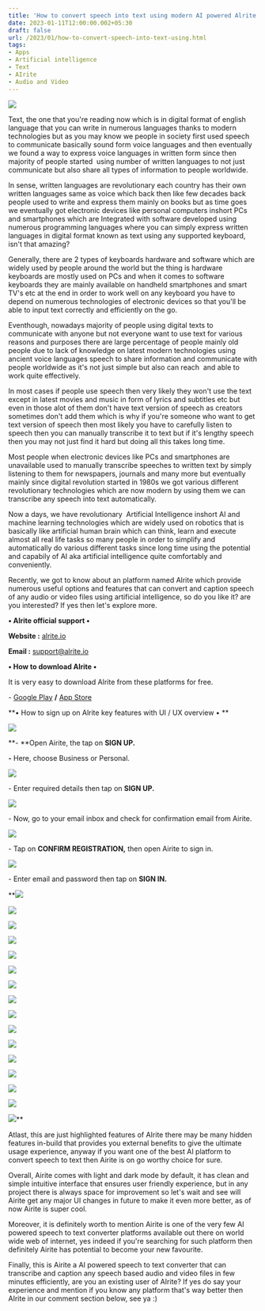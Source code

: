```yaml
---
title: 'How to convert speech into text using modern AI powered Alrite.'
date: 2023-01-11T12:00:00.002+05:30
draft: false
url: /2023/01/how-to-convert-speech-into-text-using.html
tags: 
- Apps
- Artificial intelligence
- Text
- AIrite
- Audio and Video
---
```


 [![](https://lh3.googleusercontent.com/-rN4-bwE439A/Y7hnQUoCJJI/AAAAAAAAQN8/4oB-8xzowvEy5eEVeue2LYlynXYKwipWgCNcBGAsYHQ/s1600/1673029434370780-0.png)](https://lh3.googleusercontent.com/-rN4-bwE439A/Y7hnQUoCJJI/AAAAAAAAQN8/4oB-8xzowvEy5eEVeue2LYlynXYKwipWgCNcBGAsYHQ/s1600/1673029434370780-0.png) 

  

Text, the one that you're reading now which is in digital format of english language that you can write in numerous languages thanks to modern technologies but as you may know we people in society first used speech to communicate basically sound form voice languages and then eventually we found a way to express voice languages in written form since then majority of people started  using number of written languages to not just communicate but also share all types of information to people worldwide.

  

In sense, written languages are revolutionary each country has their own written languages same as voice which back then like few decades back people used to write and express them mainly on books but as time goes we eventually got electronic devices like personal computers inshort PCs and smartphones which are Integrated with software developed using numerous programming languages where you can simply express written languages in digital format known as text using any supported keyboard, isn't that amazing?

  

Generally, there are 2 types of keyboards hardware and software which are widely used by people around the world but the thing is hardware keyboards are mostly used on PCs and when it comes to software keyboards they are mainly available on handheld smartphones and smart TV's etc at the end in order to work well on any keyboard you have to depend on numerous technologies of electronic devices so that you'll be able to input text correctly and efficiently on the go.

  

Eventhough, nowadays majority of people using digital texts to communicate with anyone but not everyone want to use text for various reasons and purposes there are large percentage of people mainly old people due to lack of knowledge on latest modern technologies using ancient voice languages speech to share information and communicate with people worldwide as it's not just simple but also can reach  and able to work quite effectively.

  

In most cases if people use speech then very likely they won't use the text except in latest movies and music in form of lyrics and subtitles etc but even in those alot of them don't have text version of speech as creators sometimes don't add them which is why if you're someone who want to get text version of speech then most likely you have to carefully listen to speech then you can manually transcribe it to text but if it's lengthy speech then you may not just find it hard but doing all this takes long time.

  

Most people when electronic devices like PCs and smartphones are unavailable used to manually transcribe speeches to written text by simply listening to them for newspapers, journals and many more but eventually mainly since digital revolution started in 1980s we got various different revolutionary technologies which are now modern by using them we can transcribe any speech into text automatically.

  

Now a days, we have revolutionary  Artificial Intelligence inshort AI and machine learning technologies which are widely used on robotics that is basically like artificial human brain which can think, learn and execute almost all real life tasks so many people in order to simplify and automatically do various different tasks since long time using the potential and capabily of AI aka artificial intelligence quite comfortably and conveniently.

  

Recently, we got to know about an platform named Alrite which provide numerous useful options and features that can convert and caption speech of any audio or video files using artificial intelligence, so do you like it? are you interested? If yes then let's explore more.

  

**• Alrite official support •**

**Website :** [alrite.io](http://alrite.io)

**Email :** [support@alrite.io](mailto:support@alrite.io)

**• How to download Alrite •**

It is very easy to download Alrite from these platforms for free.

  

\- [Google Play](https://play.google.com/store/apps/details?id=com.regens.alrite_mobile) **/** [App Store](https://apps.apple.com/in/app/alrite/id1502424771)

  

**• How to sign up on Alrite key features with UI / UX overview • **

 **[![](https://lh3.googleusercontent.com/-JQ5IOpPExxw/Y7jrykQPNiI/AAAAAAAAQPY/ph0U-7XrcjkrNSgTRhXy8tgUh-d6MeeYQCNcBGAsYHQ/s1600/1673063366636599-0.png)](https://lh3.googleusercontent.com/-JQ5IOpPExxw/Y7jrykQPNiI/AAAAAAAAQPY/ph0U-7XrcjkrNSgTRhXy8tgUh-d6MeeYQCNcBGAsYHQ/s1600/1673063366636599-0.png)** 

**\- **Open Airite, the tap on **SIGN UP.**

**\-** Here, choose Business or Personal.

  

 [![](https://lh3.googleusercontent.com/--oGi4bYPWPY/Y7jrxkWa56I/AAAAAAAAQPU/W-B9xRze-cMXh3r2QRazr9z_I1x0jV2EQCNcBGAsYHQ/s1600/1673063362652419-1.png)](https://lh3.googleusercontent.com/--oGi4bYPWPY/Y7jrxkWa56I/AAAAAAAAQPU/W-B9xRze-cMXh3r2QRazr9z_I1x0jV2EQCNcBGAsYHQ/s1600/1673063362652419-1.png) 

  

\- Enter required details then tap on **SIGN UP.**

 **[![](https://lh3.googleusercontent.com/-5UxI_ZHaJKs/Y7jrwp0P7CI/AAAAAAAAQPQ/T3DKQR6GFmsQT9hJJfaLTy46qswf6G73gCNcBGAsYHQ/s1600/1673063358642773-2.png)](https://lh3.googleusercontent.com/-5UxI_ZHaJKs/Y7jrwp0P7CI/AAAAAAAAQPQ/T3DKQR6GFmsQT9hJJfaLTy46qswf6G73gCNcBGAsYHQ/s1600/1673063358642773-2.png)** 

\- Now, go to your email inbox and check for confirmation email from Airite.

  

 [![](https://lh3.googleusercontent.com/-zo9yt1mpVFY/Y7jrvuZVDjI/AAAAAAAAQPI/mjsAKYwUhkocSNzB4GEwrbUfvk-NfFHfQCNcBGAsYHQ/s1600/1673063353939783-3.png)](https://lh3.googleusercontent.com/-zo9yt1mpVFY/Y7jrvuZVDjI/AAAAAAAAQPI/mjsAKYwUhkocSNzB4GEwrbUfvk-NfFHfQCNcBGAsYHQ/s1600/1673063353939783-3.png) 

  

\- Tap on **CONFIRM REGISTRATION,** then open Airite to sign in.

  

 [![](https://lh3.googleusercontent.com/-yRI_Qsv0nWM/Y7jruXRQfbI/AAAAAAAAQPE/PlT6H9A3XKMaqSQhBstJI0Gg4v50UtflQCNcBGAsYHQ/s1600/1673063350188244-4.png)](https://lh3.googleusercontent.com/-yRI_Qsv0nWM/Y7jruXRQfbI/AAAAAAAAQPE/PlT6H9A3XKMaqSQhBstJI0Gg4v50UtflQCNcBGAsYHQ/s1600/1673063350188244-4.png) 

  

\- Enter email and password then tap on **SIGN IN.**

 **[![](https://lh3.googleusercontent.com/-n5khn7S0YME/Y7jrtgZBLbI/AAAAAAAAQPA/pS_I8jPJYm0KWZbd16UwkPJDC6PbLArJQCNcBGAsYHQ/s1600/1673063346110197-5.png)](https://lh3.googleusercontent.com/-n5khn7S0YME/Y7jrtgZBLbI/AAAAAAAAQPA/pS_I8jPJYm0KWZbd16UwkPJDC6PbLArJQCNcBGAsYHQ/s1600/1673063346110197-5.png) 

 [![](https://lh3.googleusercontent.com/-7sBQ6twLoQA/Y7jrseuWLOI/AAAAAAAAQO8/vViBVJTnoW0PHgP9rDEU-on-iA1gvmTMQCNcBGAsYHQ/s1600/1673063340658612-6.png)](https://lh3.googleusercontent.com/-7sBQ6twLoQA/Y7jrseuWLOI/AAAAAAAAQO8/vViBVJTnoW0PHgP9rDEU-on-iA1gvmTMQCNcBGAsYHQ/s1600/1673063340658612-6.png) 

 [![](https://lh3.googleusercontent.com/-K--mj8pE21Y/Y7jrrLiMkHI/AAAAAAAAQO4/YKmvsCGJa1M40LeXXi_K0zbOchYLZ3x8ACNcBGAsYHQ/s1600/1673063336554868-7.png)](https://lh3.googleusercontent.com/-K--mj8pE21Y/Y7jrrLiMkHI/AAAAAAAAQO4/YKmvsCGJa1M40LeXXi_K0zbOchYLZ3x8ACNcBGAsYHQ/s1600/1673063336554868-7.png) 

 [![](https://lh3.googleusercontent.com/-W5IMkRMPAnY/Y7jrqNwGiiI/AAAAAAAAQO0/2a59ijL-xiMOpve-x8rK8ecEepm62GuFACNcBGAsYHQ/s1600/1673063331808948-8.png)](https://lh3.googleusercontent.com/-W5IMkRMPAnY/Y7jrqNwGiiI/AAAAAAAAQO0/2a59ijL-xiMOpve-x8rK8ecEepm62GuFACNcBGAsYHQ/s1600/1673063331808948-8.png) 

 [![](https://lh3.googleusercontent.com/-KUzLcBUu-4U/Y7jro5UJGaI/AAAAAAAAQOw/wO1melFYe1MWxePLD703gnSe5YM9GyAIwCNcBGAsYHQ/s1600/1673063327603432-9.png)](https://lh3.googleusercontent.com/-KUzLcBUu-4U/Y7jro5UJGaI/AAAAAAAAQOw/wO1melFYe1MWxePLD703gnSe5YM9GyAIwCNcBGAsYHQ/s1600/1673063327603432-9.png) 

 [![](https://lh3.googleusercontent.com/-QHUxN20rImI/Y7jrn6ZXoSI/AAAAAAAAQOs/-zbSqlCDP3Mq6W2Gj90C7P415-1_GMPSgCNcBGAsYHQ/s1600/1673063323278769-10.png)](https://lh3.googleusercontent.com/-QHUxN20rImI/Y7jrn6ZXoSI/AAAAAAAAQOs/-zbSqlCDP3Mq6W2Gj90C7P415-1_GMPSgCNcBGAsYHQ/s1600/1673063323278769-10.png) 

 [![](https://lh3.googleusercontent.com/--lxoC6eVDU4/Y7jrmu8doUI/AAAAAAAAQOo/BW8AOwa6Z4YWFVR84umJ0Ynx9iysdnwPACNcBGAsYHQ/s1600/1673063318947983-11.png)](https://lh3.googleusercontent.com/--lxoC6eVDU4/Y7jrmu8doUI/AAAAAAAAQOo/BW8AOwa6Z4YWFVR84umJ0Ynx9iysdnwPACNcBGAsYHQ/s1600/1673063318947983-11.png) 

 [![](https://lh3.googleusercontent.com/-8LJDY21nVA4/Y7jrlhtsyII/AAAAAAAAQOk/kU_UGXIJvA49dvIGPb4ojFGBVkG7882rACNcBGAsYHQ/s1600/1673063314860438-12.png)](https://lh3.googleusercontent.com/-8LJDY21nVA4/Y7jrlhtsyII/AAAAAAAAQOk/kU_UGXIJvA49dvIGPb4ojFGBVkG7882rACNcBGAsYHQ/s1600/1673063314860438-12.png) 

 [![](https://lh3.googleusercontent.com/-N3noPzmTSS0/Y7jrkkOcXMI/AAAAAAAAQOg/LEQXS1uBhPs1B2xABQQkzV5_xldP4djZACNcBGAsYHQ/s1600/1673063310563287-13.png)](https://lh3.googleusercontent.com/-N3noPzmTSS0/Y7jrkkOcXMI/AAAAAAAAQOg/LEQXS1uBhPs1B2xABQQkzV5_xldP4djZACNcBGAsYHQ/s1600/1673063310563287-13.png) 

 [![](https://lh3.googleusercontent.com/-OyWgrkFYOm4/Y7jrjvLQdYI/AAAAAAAAQOc/XXp0nhzvZWMYSVTPFkA_ZtgL-d8ok_mHgCNcBGAsYHQ/s1600/1673063305134973-14.png)](https://lh3.googleusercontent.com/-OyWgrkFYOm4/Y7jrjvLQdYI/AAAAAAAAQOc/XXp0nhzvZWMYSVTPFkA_ZtgL-d8ok_mHgCNcBGAsYHQ/s1600/1673063305134973-14.png) 

 [![](https://lh3.googleusercontent.com/-0yflGm_o_jY/Y7jriM7eawI/AAAAAAAAQOY/NPBeoOTC5LsKeu0pDC7Qp5iYR-KA3UtrwCNcBGAsYHQ/s1600/1673063301059831-15.png)](https://lh3.googleusercontent.com/-0yflGm_o_jY/Y7jriM7eawI/AAAAAAAAQOY/NPBeoOTC5LsKeu0pDC7Qp5iYR-KA3UtrwCNcBGAsYHQ/s1600/1673063301059831-15.png) 

 [![](https://lh3.googleusercontent.com/--49zQMTi0R8/Y7jrhMoyIoI/AAAAAAAAQOU/-Gl_pZcSwI8__iecQxP7hteu80H3uGIMgCNcBGAsYHQ/s1600/1673063297177576-16.png)](https://lh3.googleusercontent.com/--49zQMTi0R8/Y7jrhMoyIoI/AAAAAAAAQOU/-Gl_pZcSwI8__iecQxP7hteu80H3uGIMgCNcBGAsYHQ/s1600/1673063297177576-16.png) 

 [![](https://lh3.googleusercontent.com/-MoMAkyERfuQ/Y7jrgKwNI3I/AAAAAAAAQOQ/Bf1IyeOdBvUEaN9nvRdy66WjiSQhwToeQCNcBGAsYHQ/s1600/1673063292673068-17.png)](https://lh3.googleusercontent.com/-MoMAkyERfuQ/Y7jrgKwNI3I/AAAAAAAAQOQ/Bf1IyeOdBvUEaN9nvRdy66WjiSQhwToeQCNcBGAsYHQ/s1600/1673063292673068-17.png) 

 [![](https://lh3.googleusercontent.com/-0sd3VfCR4GI/Y7jrfJJoPUI/AAAAAAAAQOM/NN30HogCwdcCnFzHaW2wQ6s1mcIp5iyVwCNcBGAsYHQ/s1600/1673063288659552-18.png)](https://lh3.googleusercontent.com/-0sd3VfCR4GI/Y7jrfJJoPUI/AAAAAAAAQOM/NN30HogCwdcCnFzHaW2wQ6s1mcIp5iyVwCNcBGAsYHQ/s1600/1673063288659552-18.png) 

 [![](https://lh3.googleusercontent.com/-eO9fJABQy8s/Y7jreJl77XI/AAAAAAAAQOI/YtF5rEUWuvYGlA4TD_HLQ2Rf_d7SjxWTgCNcBGAsYHQ/s1600/1673063284583928-19.png)](https://lh3.googleusercontent.com/-eO9fJABQy8s/Y7jreJl77XI/AAAAAAAAQOI/YtF5rEUWuvYGlA4TD_HLQ2Rf_d7SjxWTgCNcBGAsYHQ/s1600/1673063284583928-19.png) 

 [![](https://lh3.googleusercontent.com/-suzqqwQ5Q0U/Y7jrdMoqBUI/AAAAAAAAQOE/U0bvZIkazxoK1s_NN3DV4rupAaLLoDfCQCNcBGAsYHQ/s1600/1673063280718644-20.png)](https://lh3.googleusercontent.com/-suzqqwQ5Q0U/Y7jrdMoqBUI/AAAAAAAAQOE/U0bvZIkazxoK1s_NN3DV4rupAaLLoDfCQCNcBGAsYHQ/s1600/1673063280718644-20.png)** 

Atlast, this are just highlighted features of AIrite there may be many hidden features in-build that provides you external benefits to give the ultimate usage experience, anyway if you want one of the best AI platform to convert speech to text then Airite is on go worthy choice for sure.

  

Overall, Airite comes with light and dark mode by default, it has clean and simple intuitive interface that ensures user friendly experience, but in any project there is always space for improvement so let's wait and see will Airite get any major UI changes in future to make it even more better, as of now Airite is super cool.

  

Moreover, it is definitely worth to mention Airite is one of the very few AI powered speech to text converter platforms available out there on world wide web of internet, yes indeed if you're searching for such platform then definitely Airite has potential to become your new favourite.

  

Finally, this is Airite a AI powered speech to text converter that can transcribe and caption any speech based audio and video files in few minutes efficiently, are you an existing user of AIrite? If yes do say your experience and mention if you know any platform that's way better then AIrite in our comment section below, see ya :)